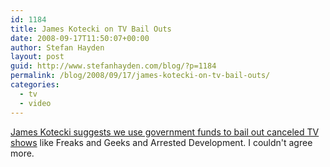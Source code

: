 ```yaml
---
id: 1184
title: James Kotecki on TV Bail Outs
date: 2008-09-17T11:50:07+00:00
author: Stefan Hayden
layout: post
guid: http://www.stefanhayden.com/blog/?p=1184
permalink: /blog/2008/09/17/james-kotecki-on-tv-bail-outs/
categories:
  - tv
  - video
---
```

<a href="http://www.youtube.com/watch?v=4qD4ngZMR1M">James Kotecki suggests we use government funds to bail out canceled TV shows</a> like Freaks and Geeks and Arrested Development. I couldn't agree more.

<object width="425" height="344"><param name="movie" value="http://www.youtube.com/v/4qD4ngZMR1M&hl=en&fs=1"></param><param name="allowFullScreen" value="true"></param><embed src="http://www.youtube.com/v/4qD4ngZMR1M&hl=en&fs=1" type="application/x-shockwave-flash" allowfullscreen="true" width="425" height="344"></embed></object>
